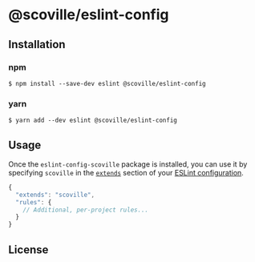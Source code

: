 # @scoville/eslint-config


## Installation

### npm
```
$ npm install --save-dev eslint @scoville/eslint-config
```

### yarn
```
$ yarn add --dev eslint @scoville/eslint-config
```


## Usage

Once the `eslint-config-scoville` package is installed, you can use it by specifying `scoville` in the [`extends`](http://eslint.org/docs/user-guide/configuring#extending-configuration-files) section of your [ESLint configuration](http://eslint.org/docs/user-guide/configuring).

```js
{
  "extends": "scoville",
  "rules": {
    // Additional, per-project rules...
  }
}
```

## License
